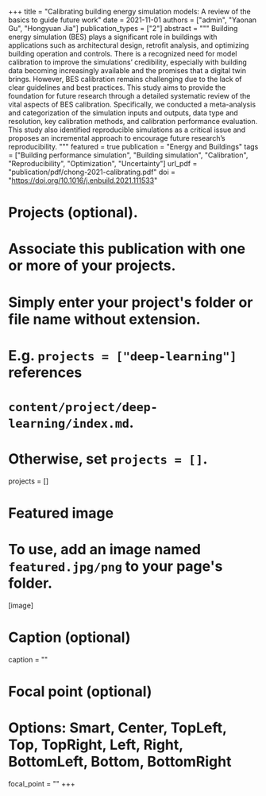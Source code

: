 +++
title = "Calibrating building energy simulation models: A review of the basics to guide future work"
date = 2021-11-01
authors = ["admin", "Yaonan Gu", "Hongyuan Jia"]
publication_types = ["2"]
abstract = """
Building energy simulation (BES) plays a significant role in buildings with applications such as architectural design, retrofit analysis, and optimizing building operation and controls. There is a recognized need for model calibration to improve the simulations’ credibility, especially with building data becoming increasingly available and the promises that a digital twin brings. However, BES calibration remains challenging due to the lack of clear guidelines and best practices. This study aims to provide the foundation for future research through a detailed systematic review of the vital aspects of BES calibration. Specifically, we conducted a meta-analysis and categorization of the simulation inputs and outputs, data type and resolution, key calibration methods, and calibration performance evaluation. This study also identified reproducible simulations as a critical issue and proposes an incremental approach to encourage future research’s reproducibility.
"""
featured = true
publication = "Energy and Buildings"
tags = ["Building performance simulation", "Building simulation", "Calibration", "Reproducibility", "Optimization", "Uncertainty"]
url_pdf = "publication/pdf/chong-2021-calibrating.pdf"
doi = "https://doi.org/10.1016/j.enbuild.2021.111533"
# Projects (optional).
#   Associate this publication with one or more of your projects.
#   Simply enter your project's folder or file name without extension.
#   E.g. `projects = ["deep-learning"]` references 
#   `content/project/deep-learning/index.md`.
#   Otherwise, set `projects = []`.
projects = []
# Featured image
# To use, add an image named `featured.jpg/png` to your page's folder. 
[image]
  # Caption (optional)
  caption = ""

  # Focal point (optional)
  # Options: Smart, Center, TopLeft, Top, TopRight, Left, Right, BottomLeft, Bottom, BottomRight
  focal_point = ""
+++

